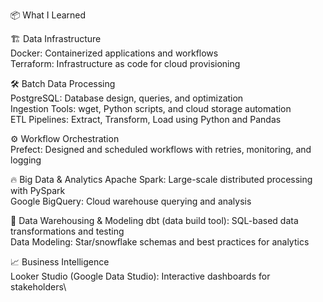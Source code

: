 📦 What I Learned

🏗 Data Infrastructure\
Docker: Containerized applications and workflows\
Terraform: Infrastructure as code for cloud provisioning

🛠 Batch Data Processing\
PostgreSQL: Database design, queries, and optimization\
Ingestion Tools: wget, Python scripts, and cloud storage automation\
ETL Pipelines: Extract, Transform, Load using Python and Pandas

⚙ Workflow Orchestration\
Prefect: Designed and scheduled workflows with retries, monitoring, and logging

🔥 Big Data & Analytics
Apache Spark: Large-scale distributed processing with PySpark\
Google BigQuery: Cloud warehouse querying and analysis

🧱 Data Warehousing & Modeling
dbt (data build tool): SQL-based data transformations and testing\
Data Modeling: Star/snowflake schemas and best practices for analytics

📈 Business Intelligence\
Looker Studio (Google Data Studio): Interactive dashboards for stakeholders\
